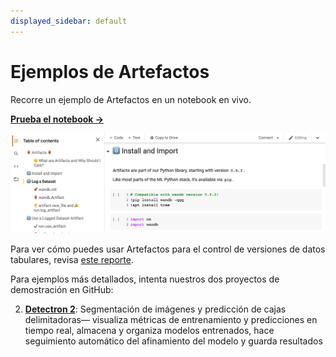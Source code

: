 ```yaml
---
displayed_sidebar: default
---
```


# Ejemplos de Artefactos

Recorre un ejemplo de Artefactos en un notebook en vivo.

[**Prueba el notebook →**](https://colab.research.google.com/github/wandb/examples/blob/master/colabs/wandb-artifacts/Pipeline\_Versioning\_with\_W%26B\_Artifacts.ipynb)

![](/images/artifacts/artifacts_colab_notebook.png)

Para ver cómo puedes usar Artefactos para el control de versiones de datos tabulares, revisa [este reporte](http://wandb.me/TBV-Dedup).

Para ejemplos más detallados, intenta nuestros dos proyectos de demostración en GitHub:

<!-- 1. [**Versión de dataset**](https://github.com/wandb/artifacts-examples/tree/master/dataset-versioning)**:** Un ejemplo end-to-end de cómo versionar datasets con artefactos de W&B. -->
2. [**Detectron 2**](https://github.com/wandb/artifacts-examples/tree/master/detectron2): Segmentación de imágenes y predicción de cajas delimitadoras— visualiza métricas de entrenamiento y predicciones en tiempo real, almacena y organiza modelos entrenados, hace seguimiento automático del afinamiento del modelo y guarda resultados